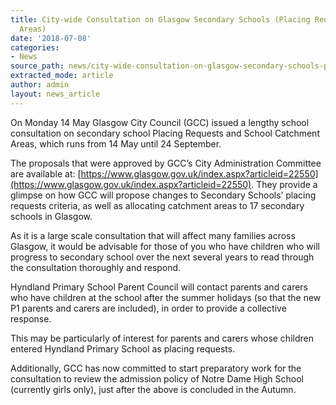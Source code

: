 ```yaml
---
title: City-wide Consultation on Glasgow Secondary Schools (Placing Requests and Catchment
  Areas)
date: '2018-07-08'
categories:
- News
source_path: news/city-wide-consultation-on-glasgow-secondary-schools-placing-requests-and-catchment-areas/index.html
extracted_mode: article
author: admin
layout: news_article
---
```

On Monday 14 May Glasgow City Council (GCC) issued a lengthy school consultation on secondary school Placing Requests and School Catchment Areas, which runs from 14 May until 24 September.

The proposals that were approved by GCC’s City Administration Committee are available at: [https://www.glasgow.gov.uk/index.aspx?articleid=22550](https://www.glasgow.gov.uk/index.aspx?articleid=22550). They provide a glimpse on how GCC will propose changes to Secondary Schools’ placing requests criteria, as well as allocating catchment areas to 17 secondary schools in Glasgow.

As it is a large scale consultation that will affect many families across Glasgow, it would be advisable for those of you who have children who will progress to secondary school over the next several years to read through the consultation thoroughly and respond.

Hyndland Primary School Parent Council will contact parents and carers who have children at the school after the summer holidays (so that the new P1 parents and carers are included), in order to provide a collective response.

This may be particularly of interest for parents and carers whose children entered Hyndland Primary School as placing requests.

Additionally, GCC has now committed to start preparatory work for the consultation to review the admission policy of Notre Dame High School (currently girls only), just after the above is concluded in the Autumn.
